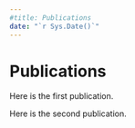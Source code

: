 ```yaml
---
#title: Publications
date: "`r Sys.Date()`"
---
```


# Publications

Here is the first publication. 

Here is the second publication. 